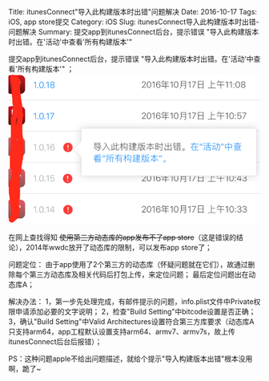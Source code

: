 Title: itunesConnect"导入此构建版本时出错"问题解决
Date: 2016-10-17
Tags: iOS, app store提交
Category: iOS
Slug: itunesConnect导入此构建版本时出错-问题解决
Summary: 提交app到itunesConnect后台，提示错误 "导入此构建版本时出错。在'活动'中查看'所有构建版本'"

提交app到itunesConnect后台，提示错误 "导入此构建版本时出错。在'活动'中查看'所有构建版本'" ；
![img](../images/itc_error.png)

在网上查找得知 <S>使用第三方动态库的app发布不了app store</S>（这是错误的结论），2014年wwdc放开了动态库的限制，可以发布app store了；

问题定位：
由于app使用了2个第三方的动态库（怀疑问题就在它们），故通过删除每个第三方动态库及相关代码后打包上传，来定位问题；
最后定位问题出在动态库A；

解决办法：
1，第一步先处理完成，有邮件提示的问题，info.plist文件中Private权限申请添加必要的文字说明；
2，检查"Build Setting"中bitcode设置是否正确；
3，确认"Build Setting"中Valid Architectures设置符合第三方库要求（动态库A只支持arm64，app工程默认设置支持arm64、armv7、armv7s，故上传itunesConnect后台后报错）；

PS：这种问题apple不给出问题描述，就给个提示"导入构建版本出错"根本没用啊，跪了~
